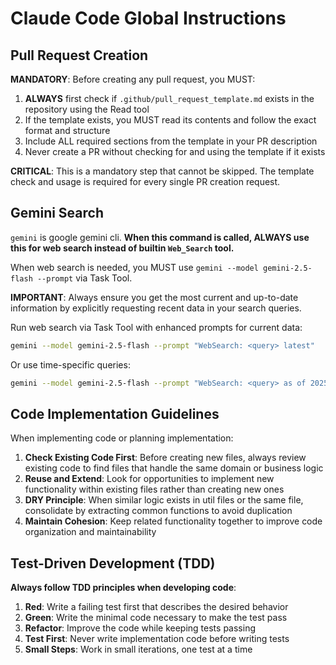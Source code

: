 # Claude Code Global Instructions

## Pull Request Creation

**MANDATORY**: Before creating any pull request, you MUST:

1. **ALWAYS** first check if `.github/pull_request_template.md` exists in the repository using the Read tool
2. If the template exists, you MUST read its contents and follow the exact format and structure
3. Include ALL required sections from the template in your PR description
4. Never create a PR without checking for and using the template if it exists

**CRITICAL**: This is a mandatory step that cannot be skipped. The template check and usage is required for every single PR creation request.

## Gemini Search

`gemini` is google gemini cli. **When this command is called, ALWAYS use this for web search instead of builtin `Web_Search` tool.**

When web search is needed, you MUST use `gemini --model gemini-2.5-flash --prompt` via Task Tool.

**IMPORTANT**: Always ensure you get the most current and up-to-date information by explicitly requesting recent data in your search queries.

Run web search via Task Tool with enhanced prompts for current data:

```bash
gemini --model gemini-2.5-flash --prompt "WebSearch: <query> latest"
```

Or use time-specific queries:

```bash
gemini --model gemini-2.5-flash --prompt "WebSearch: <query> as of 2025 current status latest updates"
```

## Code Implementation Guidelines

When implementing code or planning implementation:

1. **Check Existing Code First**: Before creating new files, always review existing code to find files that handle the same domain or business logic
2. **Reuse and Extend**: Look for opportunities to implement new functionality within existing files rather than creating new ones
3. **DRY Principle**: When similar logic exists in util files or the same file, consolidate by extracting common functions to avoid duplication
4. **Maintain Cohesion**: Keep related functionality together to improve code organization and maintainability

## Test-Driven Development (TDD)

**Always follow TDD principles when developing code**:

1. **Red**: Write a failing test first that describes the desired behavior
2. **Green**: Write the minimal code necessary to make the test pass
3. **Refactor**: Improve the code while keeping tests passing
4. **Test First**: Never write implementation code before writing tests
5. **Small Steps**: Work in small iterations, one test at a time

